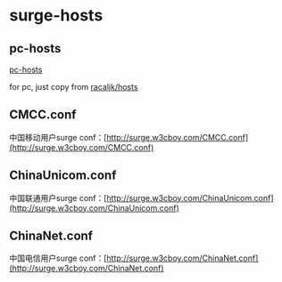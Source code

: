 # surge-hosts

## pc-hosts

[pc-hosts](https://raw.githubusercontent.com/huanz/surge-hosts/master/pc-hosts)

for pc, just copy from [racaljk/hosts](https://github.com/racaljk/hosts)

## CMCC.conf

 中国移动用户surge conf：[http://surge.w3cboy.com/CMCC.conf](http://surge.w3cboy.com/CMCC.conf)

## ChinaUnicom.conf

中国联通用户surge conf：[http://surge.w3cboy.com/ChinaUnicom.conf](http://surge.w3cboy.com/ChinaUnicom.conf)

## ChinaNet.conf

中国电信用户surge conf：[http://surge.w3cboy.com/ChinaNet.conf](http://surge.w3cboy.com/ChinaNet.conf)
